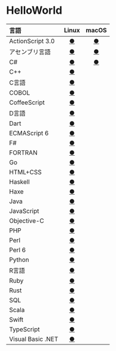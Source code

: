 # HelloWorld

|言語|Linux|macOS|
|:--|:--:|:--:|
|ActionScript 3.0|[●](https://github.com/TakashiNishimura/HelloWorld/tree/master/ActionScript/ActionScript_linux.md)|[●](https://github.com/TakashiNishimura/HelloWorld/tree/master/ActionScript/ActionScript_mac.md)|
|アセンブリ言語|[●](https://github.com/TakashiNishimura/HelloWorld/tree/master/Assembly/Assembly_linux.md)|[●](https://github.com/TakashiNishimura/HelloWorld/tree/master/Assembly/Assembly_mac.md)|
|C#|[●](https://github.com/TakashiNishimura/HelloWorld/blob/master/C%23/C%23_linux.md)|[●](https://github.com/TakashiNishimura/HelloWorld/blob/master/C%23/C%23_mac.md)|
|C++|[●](https://github.com/TakashiNishimura/HelloWorld/blob/master/C%2B%2B/README.md)||
|C言語|[●](https://github.com/TakashiNishimura/HelloWorld/blob/master/C/README.md)||
|COBOL|[●](https://github.com/TakashiNishimura/HelloWorld/tree/master/COBOL/README.md)||
|CoffeeScript|[●](https://github.com/TakashiNishimura/HelloWorld/blob/master/CoffeeScript/README.md)||
|D言語|[●](https://github.com/TakashiNishimura/HelloWorld/blob/master/D/README.md)||
|Dart|[●](https://github.com/TakashiNishimura/HelloWorld/blob/master/Dart/README.md)||
|ECMAScript 6|[●](https://github.com/TakashiNishimura/HelloWorld/blob/master/ECMAScript6/README.md)||
|F#|[●](https://github.com/TakashiNishimura/HelloWorld/blob/master/F%23/README.md)||
|FORTRAN|[●](https://github.com/TakashiNishimura/HelloWorld/blob/master/FORTLAN/README.md)||
|Go|[●](https://github.com/TakashiNishimura/HelloWorld/blob/master/Go/README.md)||
|HTML+CSS|[●](https://github.com/TakashiNishimura/HelloWorld/blob/master/HTML/README.md)||
|Haskell|[●](https://github.com/TakashiNishimura/HelloWorld/blob/master/Haskell/README.md)||
|Haxe|[●](https://github.com/TakashiNishimura/HelloWorld/blob/master/Haxe/README.md)||
|Java|[●](https://github.com/TakashiNishimura/HelloWorld/blob/master/Java/README.md)||
|JavaScript|[●](https://github.com/TakashiNishimura/HelloWorld/blob/master/JavaScript/README.md)||
|Objective-C|[●](https://github.com/TakashiNishimura/HelloWorld/blob/master/ObjectiveC/README.md)||
|PHP|[●](https://github.com/TakashiNishimura/HelloWorld/blob/master/PHP/README.md)||
|Perl|[●](https://github.com/TakashiNishimura/HelloWorld/blob/master/Perl/README.md)||
|Perl 6|[●](https://github.com/TakashiNishimura/HelloWorld/blob/master/Perl6/README.md)||
|Python|[●](https://github.com/TakashiNishimura/HelloWorld/blob/master/Python/README.md)||
|R言語|[●](https://github.com/TakashiNishimura/HelloWorld/blob/master/R/README.md)||
|Ruby|[●](https://github.com/TakashiNishimura/HelloWorld/blob/master/Ruby/README.md)||
|Rust|[●](https://github.com/TakashiNishimura/HelloWorld/blob/master/Rust/README.md)||
|SQL|[●](https://github.com/TakashiNishimura/HelloWorld/blob/master/SQL/README.md)||
|Scala|[●](https://github.com/TakashiNishimura/HelloWorld/blob/master/Scala/README.md)||
|Swift|[●](https://github.com/TakashiNishimura/HelloWorld/blob/master/Swift/README.md)||
|TypeScript|[●](https://github.com/TakashiNishimura/HelloWorld/blob/master/TypeScript/README.md)||
|Visual Basic .NET|[●](https://github.com/TakashiNishimura/HelloWorld/blob/master/VisualBasic/README.md)||
